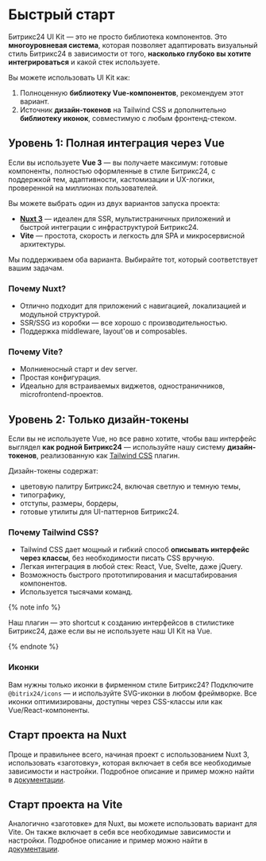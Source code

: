 # Быстрый старт

Битрикс24 UI Kit — это не просто библиотека компонентов. Это **многоуровневая система**, которая позволяет адаптировать визуальный стиль Битрикс24 в зависимости от того, **насколько глубоко вы хотите интегрироваться** и какой стек используете.

Вы можете использовать UI Kit как:

1. Полноценную **библиотеку Vue-компонентов**, рекомендуем этот вариант.
2. Источник **дизайн-токенов** на Tailwind CSS и дополнительно **библиотеку иконок**, совместимую с любым фронтенд-стеком.

## Уровень 1: Полная интеграция через Vue

Если вы используете **Vue 3** — вы получаете максимум: готовые компоненты, полностью оформленные в стиле Битрикс24, с поддержкой тем, адаптивности, кастомизации и UX-логики, проверенной на миллионах пользователей.

Вы можете выбрать один из двух вариантов запуска проекта:

- **[Nuxt 3](https://ui3.nuxt.dev/)** — идеален для SSR, мультистраничных приложений и быстрой интеграции с инфраструктурой Битрикс24.
- **Vite** — простота, скорость и легкость для SPA и микросервисной архитектуры.

Мы поддерживаем оба варианта. Выбирайте тот, который соответствует вашим задачам.

### Почему Nuxt?

- Отлично подходит для приложений с навигацией, локализацией и модульной структурой.
- SSR/SSG из коробки — все хорошо с производительностью.
- Поддержка middleware, layout'ов и composables.

### Почему Vite?

- Молниеносный старт и dev server.
- Простая конфигурация.
- Идеально для встраиваемых виджетов, одностраничников, microfrontend-проектов.

## Уровень 2: Только дизайн-токены

Если вы не используете Vue, но все равно хотите, чтобы ваш интерфейс выглядел **как родной Битрикс24** — используйте нашу систему **дизайн-токенов**, реализованную как [Tailwind CSS](https://tailwindcss.com/docs/utility-first) плагин.

Дизайн-токены содержат:

- цветовую палитру Битрикс24, включая светлую и темную темы,
- типографику,
- отступы, размеры, бордеры,
- готовые утилиты для UI-паттернов Битрикс24.

### Почему Tailwind CSS?

- Tailwind CSS дает мощный и гибкий способ **описывать интерфейс через классы**, без необходимости писать CSS вручную.
- Легкая интеграция в любой стек: React, Vue, Svelte, даже jQuery.
- Возможность быстрого прототипирования и масштабирования компонентов.
- Используется тысячами команд.

{% note info %}

Наш плагин — это shortcut к созданию интерфейсов в стилистике Битрикс24, даже если вы не используете наш UI Kit на Vue.

{% endnote %}

### Иконки

Вам нужны только иконки в фирменном стиле Битрикс24? Подключите `@bitrix24/icons` — и используйте SVG-иконки в любом фреймворке. Все иконки оптимизированы, доступны через CSS-классы или как Vue/React-компоненты.

## Старт проекта на Nuxt

Проще и правильнее всего, начиная проект с использованием Nuxt 3, использовать «заготовку», которая включает в себя все необходимые зависимости и настройки. Подробное описание и пример можно найти в [документации](https://bitrix24.github.io/b24ui/guide/installation-nuxt-app.html).

## Старт проекта на Vite

Аналогично «заготовке» для Nuxt, вы можете использовать вариант для Vite. Он также включает в себя все необходимые зависимости и настройки. Подробное описание и пример можно найти в [документации](https://bitrix24.github.io/b24ui/guide/installation-vue.html).
